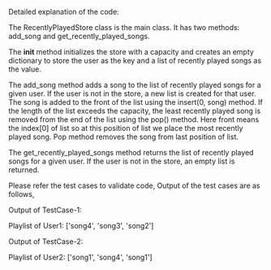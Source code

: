 Detailed explanation of the code:

The RecentlyPlayedStore class is the main class. It has two methods: add_song and get_recently_played_songs.

The __init__ method initializes the store with a capacity and creates an empty dictionary to store the user as the key and a list of recently played songs as the value.

The add_song method adds a song to the list of recently played songs for a given user. If the user is not in the store, a new list is created for that user. The song is added to the front of the list using the insert(0, song) method. If the length of the list exceeds the capacity, the least recently played song is removed from the end of the list using the pop() method. Here front means the index[0] of list so at this position of list we place the most recently played song. Pop method removes the song from last position of list.

The get_recently_played_songs method returns the list of recently played songs for a given user. If the user is not in the store, an empty list is returned. 

Please refer the test cases to validate code,
Output of the test cases are as follows,

Output of TestCase-1:

Playlist of User1: ['song4', 'song3', 'song2']

Output of TestCase-2:

Playlist of User2: ['song1', 'song4', 'song1']
